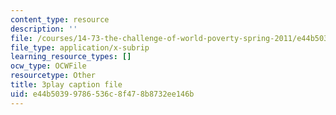 ```yaml
---
content_type: resource
description: ''
file: /courses/14-73-the-challenge-of-world-poverty-spring-2011/e44b50399786536c8f478b8732ee146b_K2LvCx8H0OU.vtt
file_type: application/x-subrip
learning_resource_types: []
ocw_type: OCWFile
resourcetype: Other
title: 3play caption file
uid: e44b5039-9786-536c-8f47-8b8732ee146b
---
```

